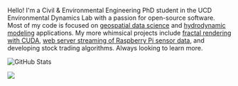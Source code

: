 Hello! I'm a Civil & Environmental Engineering PhD student in the UCD Environmental Dynamics Lab with a passion for open-source software. Most of my code is focused on [geospatial data science](https://github.com/klarrieu/RiverREM) and [hydrodynamic modeling](https://github.com/RiverArchitect/program) applications. My more whimsical projects include [fractal rendering with CUDA](https://github.com/klarrieu/fractal_explorer), [web server streaming of Raspberry Pi sensor data](https://github.com/klarrieu/weather_station), and developing stock trading algorithms. Always looking to learn more.

![GitHub Stats](https://github-readme-stats.vercel.app/api?username=klarrieu&title_color=FFFFFF&text_color=9C9C9C&bg_color=111111&show_icons=true&icon_color=65DF69)

![](https://github-readme-stats.vercel.app/api/top-langs/?username=klarrieu&layout=compact&exclude_repo=GEO200CN,ECI249,HYD142&theme=dark)
